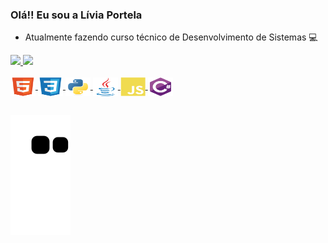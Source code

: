 ### Olá!! Eu sou a Lívia Portela

- Atualmente fazendo curso técnico de Desenvolvimento de Sistemas 💻 

<div>
  <a href="https://github.com/liviaportela/github-readme-stats">
  <img height="180em" src="https://github-readme-stats.vercel.app/api?username=liviaportela&show_icons=true&theme=holi&include_all_commits=true&count_private=true" />
  <img height="180em" src="https://github-readme-stats.vercel.app/api/top-langs/?username=liviaportela&layout=compact&langs_count=16&theme=holi" />
</div>

<div style="display: inline_block"><br>
  <img align="center" alt="Livia-HTML" height="30" width="40" src="https://raw.githubusercontent.com/devicons/devicon/master/icons/html5/html5-original.svg">
  <img align="center" alt="Livia-CSS" height="30" width="40" src="https://raw.githubusercontent.com/devicons/devicon/master/icons/css3/css3-original.svg">
  <img align="center" alt="Livia-Python" height="30" width="40" src="https://raw.githubusercontent.com/devicons/devicon/master/icons/python/python-original.svg">
  <img align="center" alt="Livia-Java" height="30" width="40" src="https://raw.githubusercontent.com/devicons/devicon/master/icons/java/java-original.svg">
  <img align="center" alt="Livia-Js" height="30" width="40" src="https://raw.githubusercontent.com/devicons/devicon/master/icons/javascript/javascript-plain.svg">
  <img align="center" alt="Livia-Csharp" height="30" width="40" src="https://raw.githubusercontent.com/devicons/devicon/master/icons/csharp/csharp-original.svg">
  
##

![Snake animation](https://github.com/liviaportela/liviaportela/blob/output/github-contribution-grid-snake.svg)
